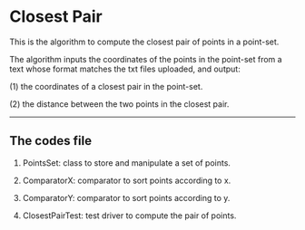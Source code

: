 # Closest Pair

This is the algorithm to compute the closest pair of points in a point-set. 

The algorithm inputs the coordinates of the points in the point-set from a text whose format matches the txt files uploaded, and output:

(1) the coordinates of a closest pair in the point-set.

(2) the distance between the two points in the closest pair.

------------------
## The codes file

1. PointsSet: class to store and manipulate a set of points. 

2. ComparatorX: comparator to sort points according to x.

3. ComparatorY: comparator to sort points according to y.

4. ClosestPairTest: test driver to compute the pair of points.
